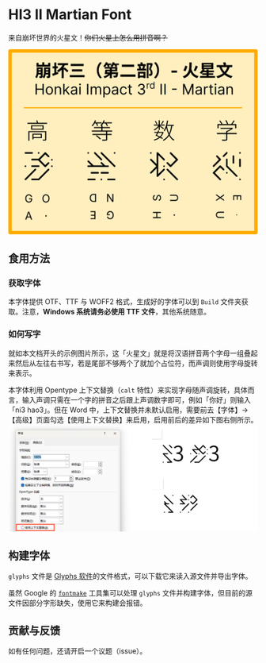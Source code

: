 # HI3 II Martian Font

来自崩坏世界的火星文！~~你们火星上怎么用拼音啊？~~

![Examples](readme_assets/example.svg)

## 食用方法

### 获取字体

本字体提供 OTF、TTF 与 WOFF2 格式，生成好的字体可以到 `Build` 文件夹获取。注意，**Windows 系统请务必使用 TTF 文件**，其他系统随意。

### 如何写字

就如本文档开头的示例图片所示，这「火星文」就是将汉语拼音两个字母一组叠起来然后从左往右书写，若是尾部不够两个了就加个占位符，而声调则使用字母旋转来表示。

本字体利用 Opentype 上下文替换（`calt` 特性）来实现字母随声调旋转，具体而言，输入声调只需在一个字的拼音之后跟上声调数字即可，例如「你好」则输入「ni3 hao3」。但在 Word 中，上下文替换并未默认启用，需要前去【字体】→【高级】页面勾选【使用上下文替换】来启用，启用前后的差异如下图右侧所示。
![calt](readme_assets/calt.png)

## 构建字体

`glyphs` 文件是 [Glyphs 软件](https://glyphsapp.com/)的文件格式，可以下载它来读入源文件并导出字体。

虽然 Google 的 [`fontmake`](https://github.com/googlefonts/fontmake) 工具集可以处理 `glyphs` 文件并构建字体，但目前的源文件因部分字形缺失，使用它来构建会报错。

## 贡献与反馈

如有任何问题，还请开启一个议题（issue）。
